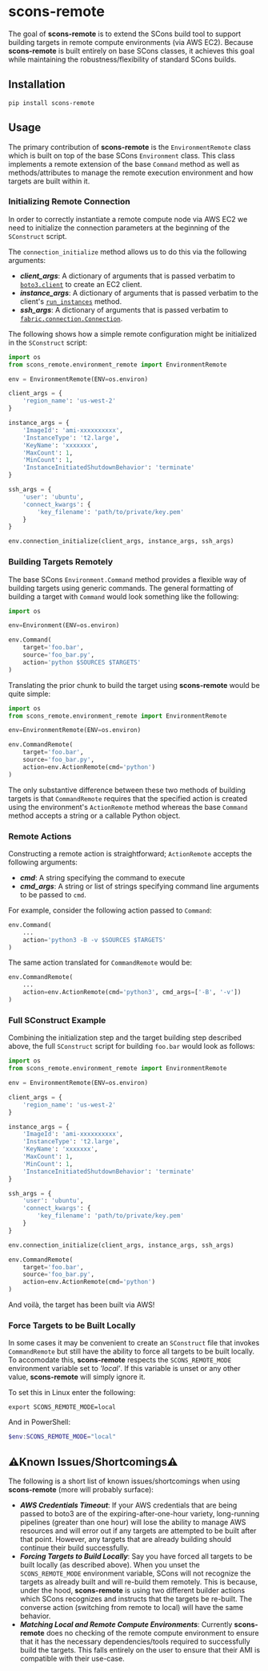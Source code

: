 # scons-remote
The goal of **scons-remote** is to extend the SCons build tool to support building targets 
in remote compute environments (via AWS EC2). Because **scons-remote** is built entirely on 
base SCons classes, it achieves this goal while maintaining the robustness/flexibility of 
standard SCons builds.

## Installation
```
pip install scons-remote
```

## Usage
The primary contribution of **scons-remote** is the `EnvironmentRemote` class 
which is built on top of the base SCons `Environment` class. This class
implements a remote extension of the base `Command` method as well as
methods/attributes to manage the remote execution environment and how targets
are built within it.

### Initializing Remote Connection
In order to correctly instantiate a remote compute node via AWS EC2
we need to initialize the connection parameters at the beginning of
the `SConstruct` script.

The `connection_initialize` method allows us to do this via the
following arguments:
- *__client_args__*: A dictionary of arguments that is passed verbatim to
[`boto3.client`](https://boto3.amazonaws.com/v1/documentation/api/latest/reference/core/session.html#boto3.session.Session.client)
to create an EC2 client.
- *__instance_args__*: A dictionary of arguments that is passed verbatim to
the client's [`run_instances`](https://boto3.amazonaws.com/v1/documentation/api/latest/reference/services/ec2.html#EC2.Client.run_instances)
method.
- *__ssh_args__*: A dictionary of arguments that is passed verbatim to
[`fabric.connection.Connection`](https://docs.fabfile.org/en/2.6/api/connection.html).

The following shows how a simple remote configuration might be initialized
in the `SConstruct` script:
```python
import os
from scons_remote.environment_remote import EnvironmentRemote

env = EnvironmentRemote(ENV=os.environ)

client_args = {
    'region_name': 'us-west-2'
}

instance_args = {
    'ImageId': 'ami-xxxxxxxxxx',
    'InstanceType': 't2.large',
    'KeyName': 'xxxxxxx',
    'MaxCount': 1,
    'MinCount': 1,
    'InstanceInitiatedShutdownBehavior': 'terminate'
}

ssh_args = {
    'user': 'ubuntu',
    'connect_kwargs': {
        'key_filename': 'path/to/private/key.pem'
    }
}

env.connection_initialize(client_args, instance_args, ssh_args)
```

### Building Targets Remotely
The base SCons `Environment.Command` method provides a flexible way of building 
targets using generic commands. The general formatting of building a target with
`Command` would look something like the following:
```python
import os

env=Environment(ENV=os.environ)

env.Command(
    target='foo.bar',
    source='foo_bar.py',
    action='python $SOURCES $TARGETS'
)
```

Translating the prior chunk to build the target using **scons-remote** would be quite simple:
```python
import os
from scons_remote.environment_remote import EnvironmentRemote

env=EnvironmentRemote(ENV=os.environ)

env.CommandRemote(
    target='foo.bar',
    source='foo_bar.py',
    action=env.ActionRemote(cmd='python')
)
```
The only substantive difference between these two methods of building targets is that
`CommandRemote` requires that the specified action is created using the environment's
`ActionRemote` method whereas the base `Command` method accepts a string or a callable Python object.

### Remote Actions
Constructing a remote action is straightforward; `ActionRemote` accepts the following arguments:
- *__cmd__*: A string specifying the command to execute
- *__cmd_args__*: A string or list of strings specifying command line arguments
to be passed to `cmd`.

For example, consider the following action passed to `Command`:
```python
env.Command(
    ...
    action='python3 -B -v $SOURCES $TARGETS'
)
```
The same action translated for `CommandRemote` would be:
```python
env.CommandRemote(
    ...
    action=env.ActionRemote(cmd='python3', cmd_args=['-B', '-v'])
)
```

### Full SConstruct Example
Combining the initialization step and the target building step described above, the full `SConstruct`
script for building `foo.bar` would look as follows:
```python
import os
from scons_remote.environment_remote import EnvironmentRemote

env = EnvironmentRemote(ENV=os.environ)

client_args = {
    'region_name': 'us-west-2'
}

instance_args = {
    'ImageId': 'ami-xxxxxxxxxx',
    'InstanceType': 't2.large',
    'KeyName': 'xxxxxxx',
    'MaxCount': 1,
    'MinCount': 1,
    'InstanceInitiatedShutdownBehavior': 'terminate'
}

ssh_args = {
    'user': 'ubuntu',
    'connect_kwargs': {
        'key_filename': 'path/to/private/key.pem'
    }
}

env.connection_initialize(client_args, instance_args, ssh_args)

env.CommandRemote(
    target='foo.bar',
    source='foo_bar.py',
    action=env.ActionRemote(cmd='python')
)
```
And voilà, the target has been built via AWS!

### Force Targets to be Built Locally
In some cases it may be convenient to create an `SConstruct` file that invokes `CommandRemote` but still have
the ability to force all targets to be built locally. To accomodate this, **scons-remote** respects the
`SCONS_REMOTE_MODE` environment variable set to *'local'*. If this variable is unset or any other value,
**scons-remote** will simply ignore it.

To set this in Linux enter the following:
```shell
export SCONS_REMOTE_MODE=local
```
And in PowerShell:
```ps1
$env:SCONS_REMOTE_MODE="local"
```

## ⚠️Known Issues/Shortcomings⚠️
The following is a short list of known issues/shortcomings when using **scons-remote** (more will probably surface):
- *__AWS Credentials Timeout__*: If your AWS credentials that are being passed to boto3 are of the
expiring-after-one-hour variety, long-running pipelines (greater than one hour) will lose the ability to manage
AWS resources and will error out if any targets are attempted to be built after that point. However, any targets
that are already building should continue their build successfully.
- *__Forcing Targets to Build Locally__*: Say you have forced all targets to be built locally (as described above).
When you unset the `SCONS_REMOTE_MODE` environment variable, SCons will not recognize the targets as already
built and will re-build them remotely. This is because, under the hood, **scons-remote** is using two different
builder actions which SCons recognizes and instructs that the targets be re-built. The converse action (switching
from remote to local) will have the same behavior.
- *__Matching Local and Remote Compute Environments__*: Currently **scons-remote** does no checking of the remote
compute environment to ensure that it has the necessary dependencies/tools required to successfully build the targets.
This falls entirely on the user to ensure that their AMI is compatible with their use-case.
